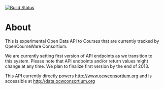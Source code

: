 [![Build Status](https://travis-ci.org/ocwc/ocwc-data.png?branch=master)](https://travis-ci.org/ocwc/ocwc-data)

About
=====

This is experimental Open Data API to Courses that are currently tracked by OpenCourseWare Consortium.

We are currently setting first version of API endpoints as we transition to this system. Please note that API endpoints and/or return values might change at any time. We plan to finalize first version by the end of 2013.

This API currently directly powers <http://www.ocwconsortium.org> and is accessible at <http://data.ocwconsortium.org>
